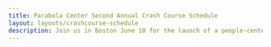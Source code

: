 ```yaml
---
title: Parabola Center Second Annual Crash Course Schedule
layout: layouts/crashcourse-schedule
description: Join us in Boston June 10 for the launch of a people-centered legalization movement.
---
```

